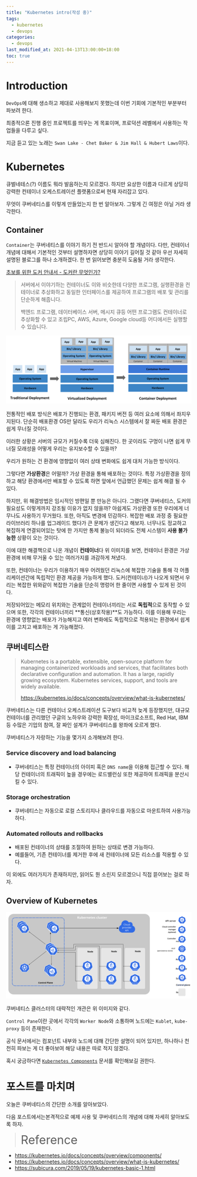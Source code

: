 ```yaml
---
title: "Kubernetes intro(작성 중)"
tags:
  - kubernetes
  - devops
categories:
  - devops
last_modified_at: 2021-04-13T13:00:00+18:00
toc: true
---
```


# Introduction

`DevOps`에 대해 생소하고 제대로 사용해보지 못했는데 이번 기회에 기본적인 부분부터 파보려 한다.

최종적으론 진행 중인 프로젝트를 띄우는 게 목표이며, 프로덕션 레벨에서 사용하는 작업들을 다루고 싶다.

지금 듣고 있는 노래는 `Swan Lake - Chet Baker & Jim Hall & Hubert Laws`이다.

# Kubernetes

큐벌네테스(?) 이름도 뭐라 발음하는지 모르겠다. 하지만 요상한 이름과 다르게 상당히 강력한 컨테이너 오케스트레이션 플랫폼으로써 현재 자리잡고 있다.

무엇이 쿠버네티스를 이렇게 만들었는지 한 번 알아보자. 그렇게 긴 여정은 아닐 거라 생각한다.

## Container

`Container`는 쿠버네티스를 이야기 하기 전 반드시 알아야 할 개념이다. 다만, 컨테이너 개념에 대해서 기본적인 것부터 설명하자면 상당히 이야기 길어질 것 같아 우선 자세히 설명된 블로그를 하나 소개하겠다. 한 번 읽어보면 충분히 도움될 거라 생각한다.

[초보를 위한 도커 안내서 - 도커란 무엇인가?](https://subicura.com/2017/01/19/docker-guide-for-beginners-1.html)

>서버에서 이야기하는 컨테이너도 이와 비슷한데 다양한 프로그램, 실행환경을 컨테이너로 추상화하고 동일한 인터페이스를 제공하여 프로그램의 배포 및 관리를 단순하게 해줍니다.
>
> 백엔드 프로그램, 데이터베이스 서버, 메시지 큐등 어떤 프로그램도 컨테이너로 추상화할 수 있고 조립PC, AWS, Azure, Google cloud등 어디에서든 실행할 수 있습니다.

![이미지](/assets/images/container_evolution.svg)

전통적인 배포 방식은 배포가 진행되는 환경, 패키지 버전 등 여러 요소에 의해서 좌지우지된다. 단순히 배포환경 OS만 달라도 우리가 리눅스 시스템에서 잘 짜둔 배포 환경은 쉽게 무너질 것이다.

이러한 상황은 서버의 규모가 커질수록 더욱 심해진다. 한 곳이라도 구멍이 나면 쉽게 무너질 모래성을 어떻게 우리는 유지보수할 수 있을까?

우리가 원하는 건 환경에 영향없이 여러 상태 변화에도 쉽게 대처 가능한 방식이다.

그렇다면 **가상환경**은 어떨까? 가상 환경을 통해 배포하는 것이다. 특정 가상환경을 정의하고 해당 환경에서만 배포할 수 있도록 하면 앞에서 언급했던 문제는 쉽게 해결 될 수 있다.

하지만, 위 해결방법은 임시적인 방편일 뿐 만능은 아니다. 그랬다면 쿠버네티스, 도커의 필요성도 이렇게까지 강조될 이유가 없지 않을까? 아쉽게도 가상환경 또한 우리에게 너무나도 사용하기 무거웠다. 또한, 아직도 변경에 민감하다. 복잡한 배포 과정 중 필요한 라이브러리 하나를 업그레이드 했다가 큰 문제가 생긴다고 해보자.
너무나도 정교하고 복잡하게 연결되어있는 탓에 한 가지만 통제 불능이 되더라도 전체 시스템이 **사용 불가능한** 상황이 오는 것이다.

이에 대한 해결책으로 나온 개념이 **컨테이너**다 위 이미지를 보면, 컨테이너 환경은 가상환경에 비해 무거울 수 있는 여러가지를 과감하게 쳐냈다.

또한, 컨테이너는 우리가 이용하기 매우 어려웠던 리눅스에 복잡한 기술을 통해 각 어플리케이션간에 독립적인 환경 제공을 가능하게 했다. 도커(컨테이너)가 나오게 되면서 우리는 복잡한 위와같이 복잡한 기술을 단순히 명렁어 한 줄이면 사용할 수 있게 된 것이다.

저장되어있는 메모리 위치와는 관계없이 컨테이너끼리는 서로 **독립적**으로 동작할 수 있으며 또한, 각각의 컨테이너끼리 **통신(상호작용)**도 가능하다. 이를 이용해 우리는 환경에 영향없는 배포가 가능해지고 여러 변화에도 독립적으로 적용되는 환경에서 쉽게 이를 고치고 배포하는 게 가능해졌다.

## 쿠버네티스란

> Kubernetes is a portable, extensible, open-source platform for managing containerized workloads and services, that facilitates both declarative configuration and automation. It has a large, rapidly growing ecosystem. Kubernetes services, support, and tools are widely available.
>
> https://kubernetes.io/docs/concepts/overview/what-is-kubernetes/

쿠버네티스는 다른 컨테이너 오케스트레이션 도구보다 비교적 늦게 등장했지만, 대규모 컨테이너를 관리했던 구글의 노하우와 강력한 확장성, 마이크로소프트, Red Hat, IBM 등 수많은 기업의 참여, 잘 짜인 설계가 쿠버네티스를 왕좌에 오르게 했다.

쿠버네티스가 자랑하는 기능을 몇가지 소개해보려 한다.

### Service discovery and load balancing

- 쿠버네티스는 특정 컨테이너의 아이피 혹은 `DNS name`을 이용해 접근할 수 있다. 해당 컨테이너의 트래픽이 높을 경우에는 로드밸런싱 또한 제공하여 트래픽을 분산시킬 수 있다.

### Storage orchestration

- 쿠버네티스는 자동으로 로컬 스토리지나 클라우드를 자동으로 마운트하여 사용가능하다.

### Automated rollouts and rollbacks

- 배포된 컨테이너의 상태를 조절하여 원하는 상태로 변경 가능하다.
- 예를들어, 기존 컨테이너를 제거한 후에 새 컨테이너에 모든 리소스를 적용할 수 있다.

이 외에도 여러가지가 존재하지만, 읽어도 뭔 소린지 모르겠으니 직접 뜯어보는 걸로 하자.

## Overview of Kubernetes

![이미지](/assets/images/components-of-kubernetes.svg)

쿠버네티스 클러스터의 대략적인 개관은 위 이미지와 같다.

`Control Pane`이란 곳에서 각각의 `Worker Node`와 소통하며 노드에는 `Kublet`, `kube-proxy` 등이 존재한다.

공식 문서에서는 컴포넌트 내부와 노드에 대해 간단한 설명이 되어 있지만, 하나하나 천천히 파보는 게 더 좋아보여 해당 내용은 따로 적지 않겠다.

혹시 궁금하다면 [`Kubernetes Components`](https://kubernetes.io/docs/concepts/overview/components/) 문서를 확인해보길 권한다.


# 포스트를 마치며

오늘은 쿠버네티스의 간단한 소개를 알아보았다.

다음 포스트에서는본격적으로 예제 사용 및 쿠버네티스의 개념에 대해 자세히 알아보도록 하자.


><font size="6">Reference</font>
- https://kubernetes.io/docs/concepts/overview/components/
- https://kubernetes.io/docs/concepts/overview/what-is-kubernetes/
- https://subicura.com/2019/05/19/kubernetes-basic-1.html
